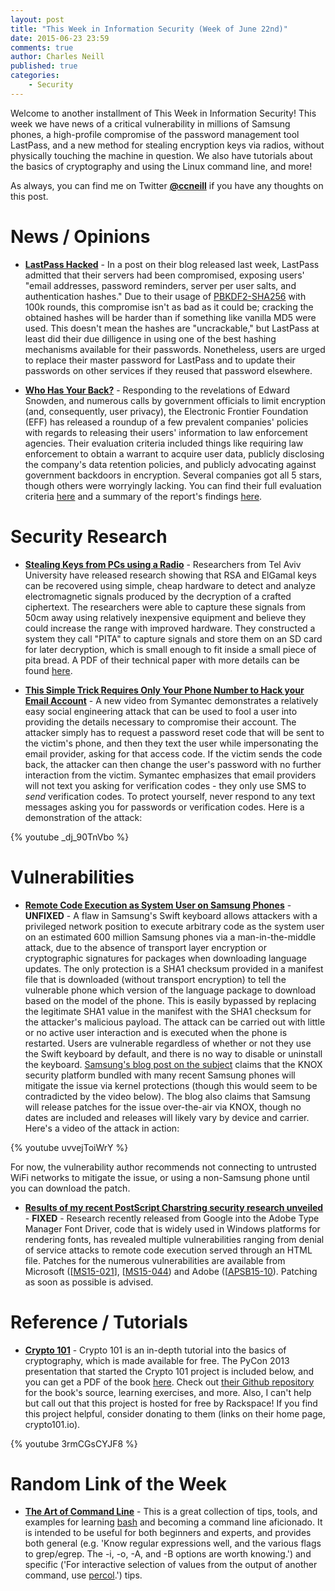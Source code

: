 ```yaml
---
layout: post
title: "This Week in Information Security (Week of June 22nd)"
date: 2015-06-23 23:59
comments: true
author: Charles Neill
published: true
categories:
    - Security
---
```


Welcome to another installment of This Week in Information Security! This week we have news of a critical vulnerability in millions of Samsung phones, a high-profile compromise of the password management tool LastPass, and a new method for stealing encryption keys via radios, without physically touching the machine in question. We also have tutorials about the basics of cryptography and using the Linux command line, and more!

As always, you can find me on Twitter [__@ccneill__][twitter] if you have any thoughts on this post.

<!-- more -->

# News / Opinions

- [__LastPass Hacked__][lastpass] - In a post on their blog released last week, LastPass admitted that their servers had been compromised, exposing users' "email addresses, password reminders, server per user salts, and authentication hashes." Due to their usage of [PBKDF2-SHA256][pbkdf2] with 100k rounds, this compromise isn't as bad as it could be; cracking the obtained hashes will be harder than if something like vanilla MD5 were used. This doesn't mean the hashes are "uncrackable," but LastPass at least did their due dilligence in using one of the best hashing mechanisms available for their passwords. Nonetheless, users are urged to replace their master password for LastPass and to update their passwords on other services if they reused that password elsewhere.

- [__Who Has Your Back?__][effreport] - Responding to the revelations of Edward Snowden, and numerous calls by government officials to limit encryption (and, consequently, user privacy), the Electronic Frontier Foundation (EFF) has released a roundup of a few prevalent companies' policies with regards to releasing their users' information to law enforcement agencies. Their evaluation criteria included things like requiring law enforcement to obtain a warrant to acquire user data, publicly disclosing the company's data retention policies, and publicly advocating against government backdoors in encryption. Several companies got all 5 stars, though others were worryingly lacking. You can find their full evaluation criteria [here][effreport2] and a summary of the report's findings [here][effreport3].

# Security Research

- [__Stealing Keys from PCs using a Radio__][radio] - Researchers from Tel Aviv University have released research showing that RSA and ElGamal keys can be recovered using simple, cheap hardware to detect and analyze electromagnetic signals produced by the decryption of a crafted ciphertext. The researchers were able to capture these signals from 50cm away using relatively inexpensive equipment and believe they could increase the range with improved hardware. They constructed a system they call "PITA" to capture signals and store them on an SD card for later decryption, which is small enough to fit inside a small piece of pita bread. A PDF of their technical paper with more details can be found [here][radio2].

- [__This Simple Trick Requires Only Your Phone Number to Hack your Email Account__][emailhacking] - A new video from Symantec demonstrates a relatively easy social engineering attack that can be used to fool a user into providing the details necessary to compromise their account. The attacker simply has to request a password reset code that will be sent to the victim's phone, and then they text the user while impersonating the email provider, asking for that access code. If the victim sends the code back, the attacker can then change the user's password with no further interaction from the victim. Symantec emphasizes that email providers will not text you asking for verification codes - they only use SMS to _send_ verification codes. To protect yourself, never respond to any text messages asking you for passwords or verification codes. Here is a demonstration of the attack:

{% youtube _dj_90TnVbo %}

# Vulnerabilities

- [__Remote Code Execution as System User on Samsung Phones__][samsung] - __UNFIXED__ - A flaw in Samsung's Swift keyboard allows attackers with a privileged network position to execute arbitrary code as the system user on an estimated 600 million Samsung phones via a man-in-the-middle attack, due to the absence of transport layer encryption or cryptographic signatures for packages when downloading language updates. The only protection is a SHA1 checksum provided in a manifest file that is downloaded (without transport encryption) to tell the vulnerable phone which version of the language package to download based on the model of the phone. This is easily bypassed by replacing the legitimate SHA1 value in the manifest with the SHA1 checksum for the attacker's malicious payload. The attack can be carried out with little or no active user interaction and is executed when the phone is restarted. Users are vulnerable regardless of whether or not they use the Swift keyboard by default, and there is no way to disable or uninstall the keyboard. [Samsung's blog post on the subject][samsung2] claims that the KNOX security platform bundled with many recent Samsung phones will mitigate the issue via kernel protections (though this would seem to be contradicted by the video below). The blog also claims that Samsung will release patches for the issue over-the-air via KNOX, though no dates are included and releases will likely vary by device and carrier. Here's a video of the attack in action:

{% youtube uvvejToiWrY %}

For now, the vulnerability author recommends not connecting to untrusted WiFi networks to mitigate the issue, or using a non-Samsung phone until you can download the patch.

- [__Results of my recent PostScript Charstring security research unveiled__][fonts] - __FIXED__ - Research recently released from Google into the Adobe Type Manager Font Driver, code that is widely used in Windows platforms for rendering fonts, has revealed multiple vulnerabilities ranging from denial of service attacks to remote code execution served through an HTML file. Patches for the numerous vulnerabilities are available from Microsoft ([[MS15-021][fonts2]], [[MS15-044][fonts3]) and Adobe ([[APSB15-10][fonts4]). Patching as soon as possible is advised.

# Reference / Tutorials

- [__Crypto 101__][crypto101] - Crypto 101 is an in-depth tutorial into the basics of cryptography, which is made available for free. The PyCon 2013 presentation that started the Crypto 101 project is included below, and you can get a PDF of the book [here][crypto101book]. Check out [their Github repository][crypto101repo] for the book's source, learning exercises, and more. Also, I can't help but call out that this project is hosted for free by Rackspace! If you find this project helpful, consider donating to them (links on their home page, crypto101.io).

{% youtube 3rmCGsCYJF8 %}

# Random Link of the Week

- [__The Art of Command Line__][commandline] - This is a great collection of tips, tools, and examples for learning [bash][bash] and becoming a command line aficionado. It is intended to be useful for both beginners and experts, and provides both general (e.g. 'Know regular expressions well, and the various flags to grep/egrep. The -i, -o, -A, and -B options are worth knowing.') and specific ('For interactive selection of values from the output of another command, use [percol][percol].') tips.

[twitter]: https://twitter.com/ccneill

[lastpass]: https://blog.lastpass.com/2015/06/lastpass-security-notice.html/
[pbkdf2]: https://en.wikipedia.org/wiki/PBKDF2
[effreport]: https://www.eff.org/who-has-your-back-government-data-requests-2015
[effreport2]: https://www.eff.org/who-has-your-back-government-data-requests-2015#evaluation-criteria
[effreport3]: https://www.eff.org/who-has-your-back-government-data-requests-2015#results-summary

[radio]: http://www.tau.ac.il/~tromer/radioexp/
[radio2]: http://www.cs.tau.ac.il/~tromer/papers/radioexp.pdf
[emailhacking]: http://thehackernews.com/2015/06/how-to-hack-email-account.html

[samsung]: https://www.nowsecure.com/blog/2015/06/16/remote-code-execution-as-system-user-on-samsung-phones/
[samsung2]: http://global.samsungtomorrow.com/information-regarding-the-keyboard-security-issue-and-our-device-policy-update/
[fonts]: http://j00ru.vexillium.org/?p=2520
[fonts2]: https://technet.microsoft.com/library/security/MS15-021
[fonts3]: https://technet.microsoft.com/library/security/MS15-044
[fonts4]: https://helpx.adobe.com/security/products/acrobat/apsb15-10.html

[crypto101]: https://www.crypto101.io/
[crypto101book]: https://9d0df72831e4b345bb93-4b37fd03e6af34f2323bb971f72f0c0d.ssl.cf5.rackcdn.com/Crypto101.pdf
[crypto101repo]: https://github.com/crypto101

[commandline]: https://github.com/jlevy/the-art-of-command-line
[bash]: https://www.gnu.org/software/bash/
[percol]: https://github.com/mooz/percol
